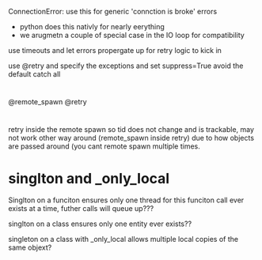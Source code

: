 ConnectionError: use this for generic 'connction is broke' errors
* python does this nativly for nearly eerything
* we arugmetn a couple of special case in the IO loop for compatibility

use timeouts and let errors propergate up for retry logic to kick in

use @retry and specify the exceptions and set suppress=True
    avoid the default catch all

#
@remote_spawn
@retry
#
retry inside the remote spawn so tid does not change and is trackable, may not
work other way around (remote_spawn inside retry) due to how objects are passed
around (you cant remote spawn multiple times.


# singlton and _only_local
Singlton on a funciton ensures only one thread for this funciton call ever
exists at a time, futher calls will queue up???

singlton on a class ensures only one entity ever exists??

singleton on a class with _only_local allows multiple local copies of the same 
objext?
